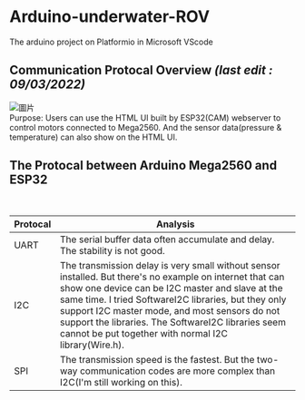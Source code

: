 # Arduino-underwater-ROV
The arduino project on Platformio in Microsoft VScode
<br>
## Communication Protocal Overview <I>(last edit : 09/03/2022)</I>
![圖片](https://user-images.githubusercontent.com/103128273/188257759-3a2d44f8-84d8-4325-b277-ad3f182dfbbf.png)
<br>
Purpose: Users can use the HTML UI built by ESP32(CAM) webserver to control motors connected to Mega2560. And the sensor data(pressure & temperature) can also show on the HTML UI.
<br>
## The Protocal between Arduino Mega2560 and ESP32
<br>
<div align="center">

| Protocal  | Analysis|
| ---------- | -----------|
| UART   | The serial buffer data often accumulate and delay. The stability is not good. |
| I2C   | The transmission delay is very small without sensor installed. But there's no example on internet that can show one device can be I2C master and slave at the same time. I tried SoftwareI2C libraries, but they only support I2C master mode, and most sensors do not support the libraries. The SoftwareI2C libraries seem cannot be put together with normal I2C library(Wire.h).  |
| SPI   | The transmission speed is the fastest. But the two-way communication codes are more complex than I2C(I'm still working on this).  |

</div>
<br>
